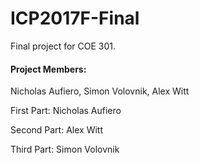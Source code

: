 # ICP2017F-Final
Final project for COE 301.

#### **Project Members:**
Nicholas Aufiero,
Simon Volovnik,
Alex Witt

First Part: Nicholas Aufiero

Second Part: Alex Witt 

Third Part: Simon Volovnik

